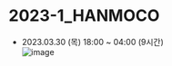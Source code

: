 # 2023-1_HANMOCO
- 2023.03.30 (목) 18:00 ~ 04:00 (9시간) <br>
![image](https://user-images.githubusercontent.com/99879845/229356376-f804f707-12ef-42cb-9fd4-d7db14183aeb.png)

